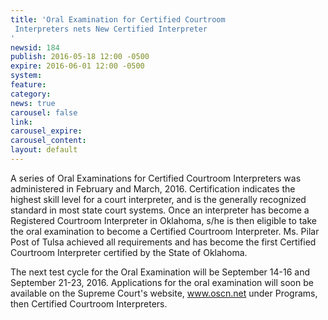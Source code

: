 ```yaml
---
title: 'Oral Examination for Certified Courtroom
 Interpreters nets New Certified Interpreter
'
newsid: 184
publish: 2016-05-18 12:00 -0500
expire: 2016-06-01 12:00 -0500
system: 
feature: 
category: 
news: true
carousel: false
link: 
carousel_expire: 
carousel_content: 
layout: default
---
```

<p>A series of Oral Examinations for Certified Courtroom Interpreters was administered in February and March, 2016.   Certification indicates the highest skill level for a court interpreter, and is the generally recognized standard in most state court systems.  Once an interpreter has become a Registered Courtroom Interpreter in Oklahoma,  s/he is then eligible to take the oral examination to become a Certified Courtroom Interpreter. Ms. Pilar Post of Tulsa achieved all requirements and has become the first Certified Courtroom Interpreter certified by the State of Oklahoma.</p>
<p>The next test cycle for the Oral Examination will be September 14-16 and September 21-23, 2016. Applications for the oral examination will soon be available on the Supreme Court's website, <a href="http://www.oscn.net" target="_blank">www.oscn.net</a> under Programs, then Certified Courtroom Interpreters.</p>